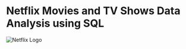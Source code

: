 # Netflix Movies and TV Shows Data Analysis using SQL
![Netflix Logo](https://github.com/shrinemary/netflix_sql_1/blob/b68c15257f514c6647b0e36938f91e46e8be0f4e/netflix-logo-movies-tv-shows.avif)
